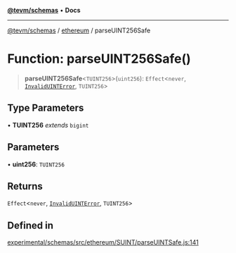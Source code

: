 [**@tevm/schemas**](../../README.md) • **Docs**

***

[@tevm/schemas](../../modules.md) / [ethereum](../README.md) / parseUINT256Safe

# Function: parseUINT256Safe()

> **parseUINT256Safe**\<`TUINT256`\>(`uint256`): `Effect`\<`never`, [`InvalidUINTError`](../classes/InvalidUINTError.md), `TUINT256`\>

## Type Parameters

• **TUINT256** *extends* `bigint`

## Parameters

• **uint256**: `TUINT256`

## Returns

`Effect`\<`never`, [`InvalidUINTError`](../classes/InvalidUINTError.md), `TUINT256`\>

## Defined in

[experimental/schemas/src/ethereum/SUINT/parseUINTSafe.js:141](https://github.com/evmts/tevm-monorepo/blob/main/experimental/schemas/src/ethereum/SUINT/parseUINTSafe.js#L141)
